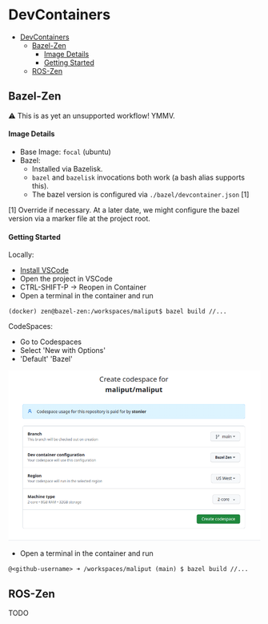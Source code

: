 # DevContainers

- [DevContainers](#devcontainers)
  - [Bazel-Zen](#bazel-zen)
      - [Image Details](#image-details)
      - [Getting Started](#getting-started)
  - [ROS-Zen](#ros-zen)

## Bazel-Zen

:warning: This is as yet an unsupported workflow! YMMV.

#### Image Details

* Base Image: `focal` (ubuntu)
* Bazel:
  * Installed via Bazelisk.
  * `bazel` and `bazelisk` invocations both work (a bash alias supports this).
  * The bazel version is configured via `./bazel/devcontainer.json` [1]

[1] Override if necessary. At a later date, we might configure the bazel version via a marker file at the project root.

#### Getting Started

Locally:

* [Install VSCode](https://code.visualstudio.com/docs/setup/linux#_debian-and-ubuntu-based-distributions)
* Open the project in VSCode
* CTRL-SHIFT-P &rarr; Reopen in Container
* Open a terminal in the container and run

```
(docker) zen@bazel-zen:/workspaces/maliput$ bazel build //...
```

CodeSpaces:

* Go to Codespaces
* Select 'New with Options'
* 'Default' 'Bazel'

<img src="./resources/codespaces.png" alt="codespaces" width="600">

* Open a terminal in the container and run

```
@<github-username> ➜ /workspaces/maliput (main) $ bazel build //...
```

## ROS-Zen

TODO
